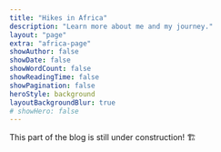 ```yaml
---
title: "Hikes in Africa"
description: "Learn more about me and my journey."
layout: "page"
extra: "africa-page"
showAuthor: false
showDate: false
showWordCount: false
showReadingTime: false
showPagination: false
heroStyle: background
layoutBackgroundBlur: true
# showHero: false
---
```


This part of the blog is still under construction! 🏗️